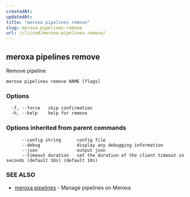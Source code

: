 ```yaml
---
createdAt: 
updatedAt: 
title: "meroxa pipelines remove"
slug: meroxa-pipelines-remove
url: /cli/cmd/meroxa-pipelines-remove/
---
```

## meroxa pipelines remove

Remove pipeline

```
meroxa pipelines remove NAME [flags]
```

### Options

```
  -f, --force   skip confirmation
  -h, --help    help for remove
```

### Options inherited from parent commands

```
      --config string      config file
      --debug              display any debugging information
      --json               output json
      --timeout duration   set the duration of the client timeout in seconds (default 10s) (default 10s)
```

### SEE ALSO

* [meroxa pipelines](/cli/cmd/meroxa-pipelines/)	 - Manage pipelines on Meroxa

